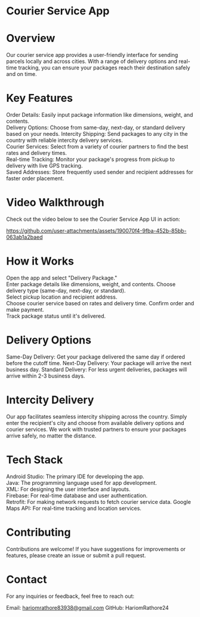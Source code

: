 # Courier Service App  
# Overview  
Our courier service app provides a user-friendly interface for sending parcels locally and across cities. With a range of delivery options and real-time tracking, you can ensure your packages reach their destination safely and on time. 
# Key Features  
Order Details: Easily input package information like dimensions, weight, and contents.  
Delivery Options: Choose from same-day, next-day, or standard delivery based on your needs. 
Intercity Shipping: Send packages to any city in the country with reliable intercity delivery services.  
Courier Services: Select from a variety of courier partners to find the best rates and delivery times.  
Real-time Tracking: Monitor your package's progress from pickup to delivery with live GPS tracking.  
Saved Addresses: Store frequently used sender and recipient addresses for faster order placement. 

# Video Walkthrough
Check out the video below to see the Courier Service App UI in action:



https://github.com/user-attachments/assets/190070f4-9fba-452b-85bb-063ab1a2baed




# How it Works 
Open the app and select "Delivery Package."  
Enter package details like dimensions, weight, and contents. 
Choose delivery type (same-day, next-day, or standard).  
Select pickup location and recipient address.  
Choose courier service based on rates and delivery time. 
Confirm order and make payment.  
Track package status until it's delivered. 
# Delivery Options  
Same-Day Delivery: Get your package delivered the same day if ordered before the cutoff time. 
Next-Day Delivery: Your package will arrive the next business day. 
Standard Delivery: For less urgent deliveries, packages will arrive within 2-3 business days.
# Intercity Delivery 
Our app facilitates seamless intercity shipping across the country. 
Simply enter the recipient's city and choose from available delivery options and courier services. 
We work with trusted partners to ensure your packages arrive safely, no matter the distance. 
# Tech Stack 
Android Studio: The primary IDE for developing the app.  
Java: The programming language used for app development.  
XML: For designing the user interface and layouts.  
Firebase: For real-time database and user authentication.  
Retrofit: For making network requests to fetch courier service data. 
Google Maps API: For real-time tracking and location services.
# Contributing  
Contributions are welcome! If you have suggestions for improvements or features, please create an issue or submit a pull request. 
# Contact 
For any inquiries or feedback, feel free to reach out:  

Email: hariomrathore83938@gmail.com 
GitHub: HariomRathore24
